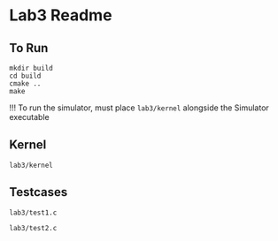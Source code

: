 # Lab3 Readme
## To Run

```
mkdir build
cd build
cmake ..
make
```
!!! To run the simulator, must place ```lab3/kernel``` alongside the Simulator executable

## Kernel

```
lab3/kernel
```


## Testcases

```
lab3/test1.c 

lab3/test2.c
```

